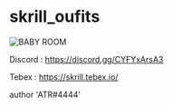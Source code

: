 # skrill_oufits

![BABY ROOM](https://github.com/ATRVIIE/skrill_oufits/assets/119594378/d4ea7248-8ba5-43ac-8e76-1a026b7f7774)


Discord : https://discord.gg/CYFYxArsA3

Tebex : https://skrill.tebex.io/

author 'ATR#4444'
